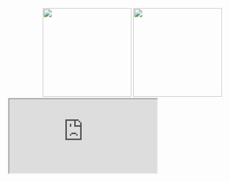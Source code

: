 <div align="center">
  <img height="180em" src="https://github-readme-stats.vercel.app/api?username=Elijah629&show_icons=true&theme=dracula&include_all_commits=true&count_private=true"/>
  <img height="180em" src="https://github-readme-stats.vercel.app/api/top-langs/?username=Elijah629&layout=compact&langs_count=7&theme=dracula"/>
</div>
<div>
  <iframe src="https://elijah629.github.io">no iframe?</iframe>
</div>
